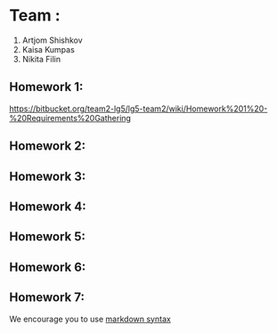# Team <write your team name here>:
1. Artjom Shishkov
2. Kaisa Kumpas
3. Nikita Filin

## Homework 1:
https://bitbucket.org/team2-lg5/lg5-team2/wiki/Homework%201%20-%20Requirements%20Gathering 

## Homework 2:
<Links to the solution>

## Homework 3:
<Links to the solution>

## Homework 4:
<Links to the solution>

## Homework 5:
<Links to the solution>

## Homework 6:
<Links to the solution>

## Homework 7:
<Links to the solution>

We encourage you to use [markdown syntax](https://confluence.atlassian.com/bitbucketserver/markdown-syntax-guide-776639995.html)